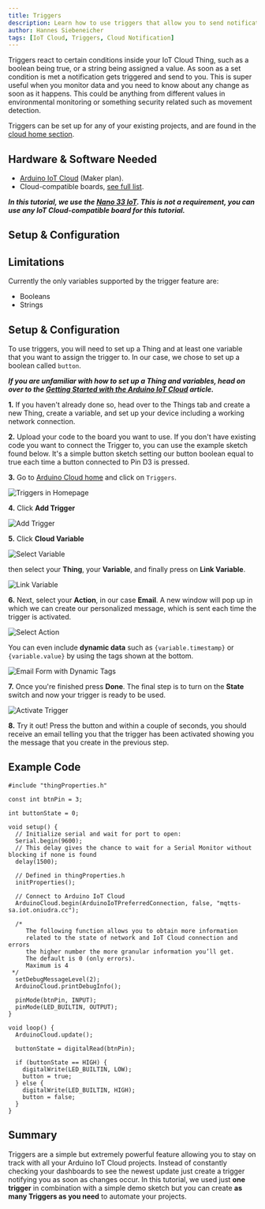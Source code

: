 ```yaml
---
title: Triggers
description: Learn how to use triggers that allow you to send notifications based on set conditions.
author: Hannes Siebeneicher
tags: [IoT Cloud, Triggers, Cloud Notification]
---
```


Triggers react to certain conditions inside your IoT Cloud Thing, such as a boolean being true, or a string being assigned a value. As soon as a set condition is met a notification gets triggered and send to you. This is super useful when you monitor data and you need to know about any change as soon as it happens. This could be anything from different values in environmental monitoring or something security related such as movement detection.

Triggers can be set up for any of your existing projects, and are found in the [cloud home section](https://cloud.arduino.cc/home/).

## Hardware & Software Needed

- [Arduino IoT Cloud](https://create.arduino.cc/iot/) (Maker plan).
- Cloud-compatible boards, [see full list](https://docs.arduino.cc/arduino-cloud/getting-started/iot-cloud-getting-started#compatible-hardware).

***In this tutorial, we use the [Nano 33 IoT](https://store.arduino.cc/products/arduino-nano-33-iot?queryID=undefined). This is not a requirement, you can use any IoT Cloud-compatible board for this tutorial.***

## Setup & Configuration

## Limitations

Currently the only variables supported by the trigger feature are:

- Booleans
- Strings

## Setup & Configuration

To use triggers, you will need to set up a Thing and at least one variable that you want to assign the trigger to. In our case, we chose to set up a boolean called `button`.

***If you are unfamiliar with how to set up a Thing and variables, head on over to the [Getting Started with the Arduino IoT Cloud](/arduino-cloud/getting-started/iot-cloud-getting-started) article.***

**1.** If you haven't already done so, head over to the Things tab and create a new Thing, create a variable, and set up your device including a working network connection.

**2.** Upload your code to the board you want to use. If you don't have existing code you want to connect the Trigger to, you can use the example sketch found below. It's a simple button sketch setting our button boolean equal to true each time a button connected to Pin D3 is pressed.

**3.** Go to [Arduino Cloud home](https://cloud.arduino.cc/home/) and click on `Triggers`.
 

![Triggers in Homepage](./assets/triggerHomepage.png)

**4.** Click **Add Trigger**

![Add Trigger](./assets/addTrigger.png)

**5.** Click **Cloud Variable**

![Select Variable](./assets/selectVariable.png)

 then select your **Thing**, your **Variable**, and finally press on **Link Variable**.

![Link Variable](./assets/linkVariable.png)

**6.** Next, select your **Action**, in our case **Email**. A new window will pop up in which we can create our personalized message, which is sent each time the trigger is activated.

![Select Action](./assets/selectAction.png)

You can even include **dynamic data** such as `{variable.timestamp}` or `{variable.value}` by using the tags shown at the bottom.

![Email Form with Dynamic Tags](./assets/emailForm.png)

**7.** Once you're finished press **Done**. The final step is to turn on the **State** switch and now your trigger is ready to be used.

![Activate Trigger](./assets/activateTrigger.png)

**8.** Try it out! Press the button and within a couple of seconds, you should receive an email telling you that the trigger has been activated showing you the message that you create in the previous step.

## Example Code

```arduino
#include "thingProperties.h"

const int btnPin = 3;

int buttonState = 0;

void setup() {
  // Initialize serial and wait for port to open:
  Serial.begin(9600);
  // This delay gives the chance to wait for a Serial Monitor without blocking if none is found
  delay(1500); 

  // Defined in thingProperties.h
  initProperties();

  // Connect to Arduino IoT Cloud
  ArduinoCloud.begin(ArduinoIoTPreferredConnection, false, "mqtts-sa.iot.oniudra.cc");
  
  /*
     The following function allows you to obtain more information
     related to the state of network and IoT Cloud connection and errors
     the higher number the more granular information you’ll get.
     The default is 0 (only errors).
     Maximum is 4
 */
  setDebugMessageLevel(2);
  ArduinoCloud.printDebugInfo();
  
  pinMode(btnPin, INPUT);
  pinMode(LED_BUILTIN, OUTPUT);
}

void loop() {
  ArduinoCloud.update();
  
  buttonState = digitalRead(btnPin);
  
  if (buttonState == HIGH) {
    digitalWrite(LED_BUILTIN, LOW);
    button = true;
  } else {
    digitalWrite(LED_BUILTIN, HIGH);
    button = false;
  }
}
```

## Summary
Triggers are a simple but extremely powerful feature allowing you to stay on track with all your Arduino IoT Cloud projects. Instead of constantly checking your dashboards to see the newest update just create a trigger notifying you as soon as changes occur. In this tutorial, we used just **one trigger** in combination with a simple demo sketch but you can create **as many Triggers as you need** to automate your projects.